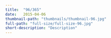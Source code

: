 ```yaml
---
title:  "96/365"
date:   2015-04-06
thumbnail-path: "thumbnails/thumbnail-96.jpg"
full-path: "full-size/full-size-96.jpg"
short-description: "Description"
---
```

